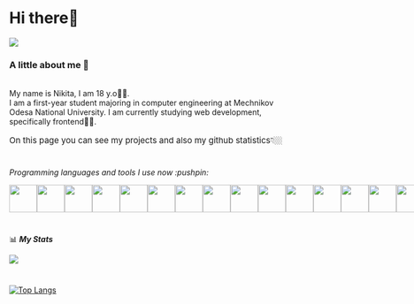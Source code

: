 <h1> Hi there👋</h1>
<img src='https://media.giphy.com/media/MaDNovFk0vKcfrBR95/giphy.gif'>

 ### A little about me :sleeping_bed:
<br>
My name is Nikita, I am 18 y.o👦🏻.
<br>
I am a first-year student majoring in computer engineering at Mechnikov Odesa National University. I am currently studying web development, specifically frontend🧑‍💻. 
<br>
<h2 style='font-weight: 400; font-size: 15px; line-height: 10px;'>On this page you can see my projects and also my github statistics👇🏼 </h1>
<br>
 <p><i>Programming languages and tools I use now :pushpin:</i></p>

<div style='display: flex; align-items: center;'>
<img width='50px' src="https://cdn.jsdelivr.net/gh/devicons/devicon/icons/typescript/typescript-original.svg" /> 
<img width='50px' src="https://cdn.jsdelivr.net/gh/devicons/devicon/icons/nextjs/nextjs-original.svg" />          
<img width='50px' src="https://cdn.jsdelivr.net/gh/devicons/devicon/icons/redux/redux-original.svg" />
<img width='50px' src="https://cdn.jsdelivr.net/gh/devicons/devicon/icons/react/react-original.svg" />
<img width='50px' src="https://cdn.jsdelivr.net/gh/devicons/devicon/icons/docker/docker-plain-wordmark.svg" />         
<img width='50px' src="https://cdn.jsdelivr.net/gh/devicons/devicon/icons/mongodb/mongodb-plain-wordmark.svg" />          
<img width='50px' src="https://cdn.jsdelivr.net/gh/devicons/devicon/icons/javascript/javascript-original.svg" />
<img width='50px' src="https://cdn.jsdelivr.net/gh/devicons/devicon/icons/tailwindcss/tailwindcss-plain.svg" />
<img width='50px' src="https://cdn.jsdelivr.net/gh/devicons/devicon/icons/sass/sass-original.svg" />          
<img width='50px' src="https://cdn.jsdelivr.net/gh/devicons/devicon/icons/css3/css3-original.svg" />
<img width='50px' src="https://cdn.jsdelivr.net/gh/devicons/devicon/icons/html5/html5-original.svg" />
<img width='50px' src="https://cdn.jsdelivr.net/gh/devicons/devicon/icons/figma/figma-original.svg" />
<img width='50px' src="https://cdn.jsdelivr.net/gh/devicons/devicon/icons/bash/bash-original.svg" />
<img width='50px' src="https://cdn.jsdelivr.net/gh/devicons/devicon/icons/cplusplus/cplusplus-original.svg" />      
<img width='50px' src="https://cdn.jsdelivr.net/gh/devicons/devicon/icons/vscode/vscode-original.svg" />
</div>




#


📊 **_My Stats_**

<picture>
<source 
  srcset="https://github-readme-stats.vercel.app/api?username=nuki1048&show_icons=true&theme=dark"
  media="(prefers-color-scheme: dark)"
/>
<source
  srcset="https://github-readme-stats.vercel.app/api?username=nuki1048&show_icons=true"
  media="(prefers-color-scheme: light), (prefers-color-scheme: no-preference)"
/>
<img src="https://github-readme-stats.vercel.app/api?username=nuki1048&show_icons=true" />
</picture>

#
[![Top Langs](https://github-readme-stats.vercel.app/api/top-langs/?username=nuki1048&hide_progress=false)](https://github.com/anuraghazra/github-readme-stats)
